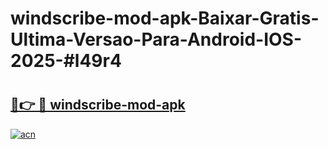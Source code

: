 # windscribe-mod-apk-Baixar-Gratis-Ultima-Versao-Para-Android-IOS-2025-#l49r4

# <h2><a href="https://ainizakaria.my?title=windscribe-mod-apk&ref=22M">🔗👉 🔴 windscribe-mod-apk</a></h2>

[![acn](https://github.com/user-attachments/assets/0f9c940e-d8b0-45ae-aac7-cd30a18b3e1c)](https://ainizakaria.my?title=windscribe-mod-apk&ref=22M)

